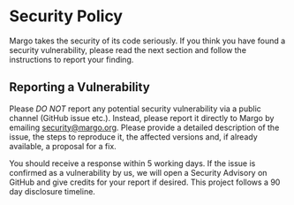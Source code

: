 # Security Policy

Margo takes the security of its code seriously.
If you think you have found a security vulnerability, please read the next section and follow the instructions to
report your finding.

## Reporting a Vulnerability

Please *DO NOT* report any potential security vulnerability via a public channel (GitHub issue etc.).
Instead, please report it directly to Margo by emailing [security@margo.org](mailto:security@margo.org).
Please provide a detailed description of the issue, the steps to reproduce it, the affected versions and, if already available, a proposal for a fix.

You should receive a response within 5 working days. If the issue is confirmed as a vulnerability by us, we will open a Security Advisory on GitHub and give credits for your report if desired.
This project follows a 90 day disclosure timeline.
